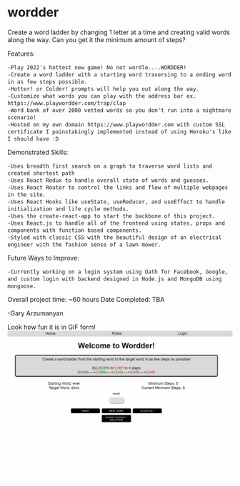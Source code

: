 # wordder

Create a word ladder by changing 1 letter at a time and creating valid words along the way. Can you get it the minimum amount of steps? 

Features:

    -Play 2022's hottest new game! No not wordle....WORDDER!
    -Create a word ladder with a starting word traversing to a ending word in as few steps possible.
    -Hotter! or Colder! prompts will help you out along the way. 
    -Customize what words you can play with the address bar ex. https://www.playwordder.com/trap/clap
    -Word bank of over 2000 vetted words so you don't run into a nightmare scenario!
    -Hosted on my own domain https://www.playwordder.com with custom SSL certificate I painstakingly implemented instead of using Heroku's like I should have :D
    
Demonstrated Skills:

    -Uses breadth first search on a graph to traverse word lists and created shortest path
    -Uses React Redux to handle overall state of words and guesses. 
    -Uses React Router to control the links and flow of multiple webpages in the site.
    -Uses React Hooks like useState, useReducer, and useEffect to handle initialization and life cycle methods.
    -Uses the create-react-app to start the backbone of this project.
    -Uses React.js to handle all of the frontend using states, props and components with function based components.
    -Styled with classic CSS with the beautiful design of an electrical engineer with the fashion sense of a lawn mower. 

Future Ways to Improve:

    -Currently working on a login system using Oath for Facebook, Google, and custom login with backend designed in Node.js and MongoDB using mongoose. 

Overall project time: ~60 hours
Date Completed: TBA

-Gary Arzumanyan

Look how fun it is in GIF form!
![sample](src/images/wordder-gif.gif)
